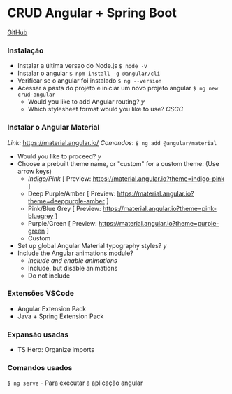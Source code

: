 # CRUD Angular + Spring Boot
<a href="https://github.com/loiane/curso-angular">GitHub</a>


### Instalação
- Instalar a última versao do Node.js ``$ node -v``
- Instalar o angular ``$ npm install -g @angular/cli ``
- Verificar se o angular foi instalado ``$ ng --version``
- Acessar a pasta do projeto e iniciar um novo projeto angular ``$ ng new crud-angular``
  - Would you like to add Angular routing? *y*
  - Which stylesheet format would you like to use? *CSCC*

### Instalar o Angular Material
*Link:* https://material.angular.io/
*Comandos*: ``$ ng add @angular/material``
  - Would you like to proceed? *y*
  - Choose a prebuilt theme name, or "custom" for a custom theme: (Use arrow keys)
    - *Indigo/Pink*        [ Preview: https://material.angular.io?theme=indigo-pink ] 
    - Deep Purple/Amber  [ Preview: https://material.angular.io?theme=deeppurple-amber ] 
    - Pink/Blue Grey     [ Preview: https://material.angular.io?theme=pink-bluegrey ] 
    - Purple/Green       [ Preview: https://material.angular.io?theme=purple-green ] 
    - Custom 
  - Set up global Angular Material typography styles? *y*
  - Include the Angular animations module? 
    - *Include and enable animations*
    - Include, but disable animations 
    - Do not include 

### Extensões VSCode
- Angular Extension Pack
- Java + Spring Extension Pack

### Expansão usadas
- TS Hero: Organize imports

### Comandos usados
``$ ng serve`` - Para executar a aplicação angular 
